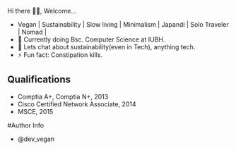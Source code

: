  Hi there 👋🏿, Welcome...
 
 - Vegan | Sustainability | Slow living | Minimalism | Japandi | Solo Traveler | Nomad |
 - 🌱 Currently doing Bsc. Computer Science at IUBH.
 - 💬 Lets chat about sustainability(even in Tech), anything tech.
 - ⚡ Fun fact: Constipation kills.
 
 ## Qualifications
 - Comptia A+, Comptia N+, 2013
 - Cisco Certified Network Associate, 2014
 - MSCE, 2015


#Author Info
- @dev_vegan


<!--
**Andile-Rodney/Andile-Rodney** is a ✨ _special_ ✨ repository because its `README.md` (this file) appears on your GitHub profile.

Here are some ideas to get you started:

- 🔭 I’m currently working on ...
- 🌱 I’m currently learning 
- 👯 I’m looking to collaborate on ...
- 🤔 I’m looking for help with ...
- 💬 Ask me about ...
- 📫 How to reach me: ...
- 😄 Pronouns: ...
- ⚡ Fun fact: ...
-->

